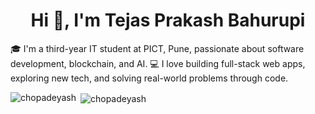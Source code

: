 <h1 align="center">Hi 👋, I'm Tejas Prakash Bahurupi</h1>
🎓 I'm a third-year IT student at PICT, Pune, passionate about software development, blockchain, and AI.  
💻 I love building full-stack web apps, exploring new tech, and solving real-world problems through code.

<p><img align="left" src="https://github-readme-stats.vercel.app/api/top-langs?username=chopadeyash&show_icons=true&locale=en&layout=compact" alt="chopadeyash" /></p>

<p>&nbsp;<img align="center" src="https://github-readme-stats.vercel.app/api?username=chopadeyash&show_icons=true&locale=en" alt="chopadeyash" /></p>
